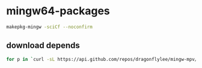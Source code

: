 # mingw64-packages

```bash
makepkg-mingw -sciCf --noconfirm
```

## download depends

```bash
for p in `curl -sL https://api.github.com/repos/dragonflylee/mingw-mpv/releases/tags/mingw | grep browser_download_url | cut -d\" -f4`; do curl -sLO $p; done
```